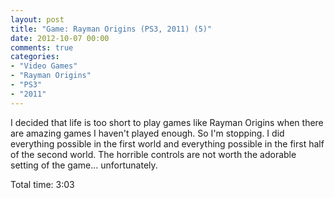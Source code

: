 ```yaml
---
layout: post
title: "Game: Rayman Origins (PS3, 2011) (5)"
date: 2012-10-07 00:00
comments: true
categories:
- "Video Games"
- "Rayman Origins"
- "PS3"
- "2011"
---
```


I decided that life is too short to play games like Rayman Origins
when there are amazing games I haven't played enough. So I'm
stopping. I did everything possible in the first world and
everything possible in the first half of the second world. The
horrible controls are not worth the adorable setting of the
game... unfortunately.

Total time: 3:03    
